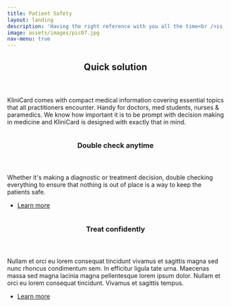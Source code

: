 ```yaml
---
title: Patient Safety
layout: landing
description: 'Having the right reference with you all the time<br />is key in providing the best treatment plan.'
image: assets/images/pic07.jpg
nav-menu: true
---
```


<!-- We believe that patient's safety is one of the main priorities in healthcare.  . -->

<!-- Main -->
<!-- <div id="main"> -->

<!-- One -->
<section id="one">
	<div class="inner">
		<header class="major">
			<h2>Quick solution</h2>
		</header>
		<p>KliniCard comes with compact medical information covering essential topics that all practitioners encounter. Handy for doctors, med students, nurses & paramedics. We know how important it is to be prompt with decision making in medicine and KliniCard is designed with exactly that in mind. </p>
	</div>
</section>

<!-- Two -->
<section id="two" class="spotlights">
	<section>
		<a href="#menu" class="image">
			<img src="{{ site.baseurl }}/assets/images/pic16.jpg" alt="" data-position="center center" />
		</a>
		<div class="content">
			<div class="inner">
				<header class="major">
					<h3>Double check anytime</h3>
				</header>
				<p>Whether it's making a diagnostic or treatment decision, double checking everything to ensure that nothing is out of place is a way to keep the patients safe.</p>
				<ul class="actions">
					<li><a href="elements.html" class="button">Learn more</a></li>
				</ul>
			</div>
		</div>
	</section>
	<section>
		<a href="generic.html" class="image">
			<img src="{{ site.baseurl }}/assets/images/pic17.jpg" alt="" data-position="top center" />
		</a>
		<div class="content">
			<div class="inner">
				<header class="major">
					<h3>Treat confidently</h3>
				</header>
				<p>Nullam et orci eu lorem consequat tincidunt vivamus et sagittis magna sed nunc rhoncus condimentum sem. In efficitur ligula tate urna. Maecenas massa sed magna lacinia magna pellentesque lorem ipsum dolor. Nullam et orci eu lorem consequat tincidunt. Vivamus et sagittis tempus.</p>
				<ul class="actions">
					<li><a href="elements.html" class="button">Learn more</a></li>
				</ul>
			</div>
		</div>
	</section>
<!-- </div> -->
